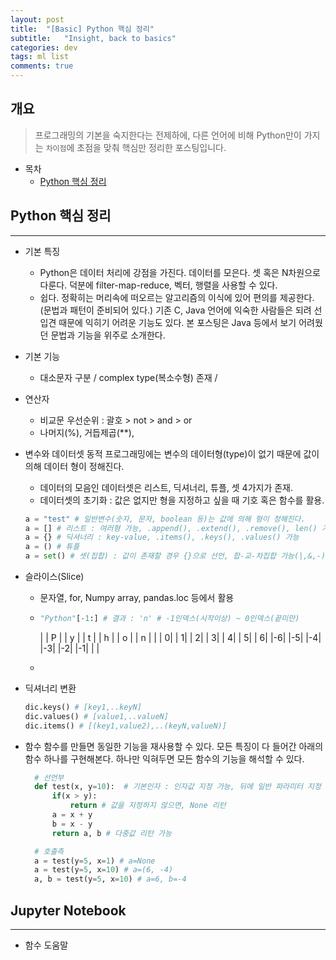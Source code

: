 ```yaml
---
layout: post
title:  "[Basic] Python 핵심 정리"
subtitle:   "Insight, back to basics"
categories: dev
tags: ml list
comments: true
---
```


## 개요
> 프로그래밍의 기본을 숙지한다는 전제하에, 다른 언어에 비해 Python만이 가지는 `차이점`에 초점을 맞춰 핵심만 정리한 포스팅입니다.

* 목차
	- [Python 핵심 정리](#) 


## Python 핵심 정리 
---
* 기본 특징 
  - Python은 데이터 처리에 강점을 가진다. 데이터를 모은다. 셋 혹은 N차원으로 다룬다. 덕분에 filter-map-reduce, 벡터, 행렬을 사용할 수 있다.
  - 쉽다. 정확히는 머리속에 떠오르는 알고리즘의 이식에 있어 편의를 제공한다.(문법과 패턴이 준비되어 있다.) 기존 C, Java 언어에 익숙한 사람들은 되려 선입견 때문에 익히기 어려운 기능도 있다. 본 포스팅은 Java 등에서 보기 어려웠던 문법과 기능을 위주로 소개한다.

* 기본 기능 
  - 대소문자 구분 / complex type(복소수형) 존재 / 

* 연산자
  - 비교문 우선순위 : 괄호 > not > and > or 
  - 나머지(%), 거듭제곱(**), 

* 변수와 데이터셋
  동적 프로그래밍에는 변수의 데이터형(type)이 없기 때문에 값이 의해 데이터 형이 정해진다. 
  - 데이터의 모음인 데이터셋은 리스트, 딕셔너리, 튜플, 셋 4가지가 존재. 
  - 데이터셋의 초기화 : 값은 없지만 형을 지정하고 싶을 때 기호 혹은 함수를 활용.
  ```python 
  a = "test" # 일반변수(숫자, 문자, boolean 등)는 값에 의해 형이 정해진다.
  a = [] # 리스트 : 여러형 가능, .append(), .extend(), .remove(), len() 가능
  a = {} # 딕셔너리 : key-value, .items(), .keys(), .values() 가능
  a = () # 튜플
  a = set() # 셋(집합) : 값이 존재할 경우 {}으로 선언, 합-교-차집합 가능(|,&,-), 

* 슬라이스(Slice)
  - 문자열, for, Numpy array, pandas.loc 등에서 활용
  - ```python
    "Python"[-1:] # 결과 : 'n' # -1인덱스(시작이상) ~ 0인덱스(끝미만)
    ```
    |  | P |  | y |  | t |  | h |  | o |  | n |  |
    | 0|   | 1|   | 2|   | 3|   | 4|   | 5|   | 6|
    |-6|   |-5|   |-4|   |-3|   |-2|   |-1|   |  |
    
  - 

* 딕셔너리 변환
  ```python
  dic.keys() # [key1,..keyN]
  dic.values() # [value1,..valueN]
  dic.items() # [(key1,value2),..(keyN,valueN)]
  ```

* 함수
  함수를 만들면 동일한 기능을 재사용할 수 있다. 모든 특징이 다 들어간 아래의 함수 하나를 구현해본다. 하나만 익혀두면 모든 함수의 기능을 해석할 수 있다.
  ```python
	# 선언부
	def test(x, y=10):  # 기본인자 : 인자값 지정 가능, 뒤에 일반 파라미터 지정 불가.
		if(x > y):
			return # 값을 지정하지 않으면, None 리턴
		a = x + y
		b = x - y
		return a, b # 다중값 리턴 가능

	# 호출측
	a = test(y=5, x=1) # a=None
	a = test(y=5, x=10) # a=(6, -4)
	a, b = test(y=5, x=10) # a=6, b=-4
  ```


## Jupyter Notebook 
---

* 함수 도움말


